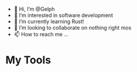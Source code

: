 - 👋 Hi, I’m @Gelph
- 👀 I’m interested in software development
- 🌱 I’m currently learning Rust!
- 💞️ I’m looking to collaborate on nothing right mos
- 📫 How to reach me ...

<h1>My Tools</h1>

<!---
Gelph/Gelph is a ✨ special ✨ repository because its `README.md` (this file) appears on your GitHub profile.
You can click the Preview link to take a look at your changes.
--->
